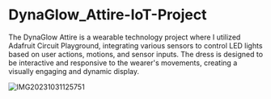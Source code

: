 # DynaGlow_Attire-IoT-Project
The DynaGlow Attire is a wearable technology project where I utilized Adafruit Circuit Playground, integrating various sensors to control LED lights based on user actions, motions, and sensor inputs. The dress is designed to be interactive and responsive to the wearer's movements, creating a visually engaging and dynamic display.

![IMG20231031125751](https://github.com/user-attachments/assets/1ba99b44-1517-4da7-8e7b-852b6e43e611)
